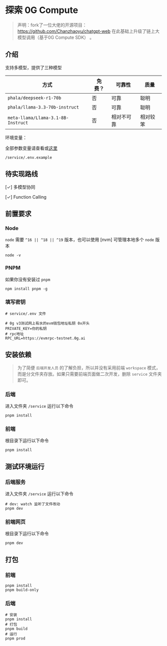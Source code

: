 # 探索 0G Compute

> 声明：fork了一位大佬的开源项目：https://github.com/Chanzhaoyu/chatgpt-web 在此基础上升级了链上大模型调用（基于0G Compute SDK） 。

## 介绍

支持多模型，提供了三种模型

| 方式                                          | 免费？ | 可靠性     | 质量 |
| --------------------------------------------- | ------ | ---------- | ---- |
| `phala/deepseek-r1-70b`                           | 否     | 可靠       | 聪明 |
| `phala/llama-3.3-70b-instruct` | 否     | 可靠 | 聪明 |
| `meta-llama/Llama-3.1-8B-Instruct` | 否     | 相对不可靠 | 相对较笨 |


环境变量：

全部参数变量请查看或[这里](#环境变量)

```
/service/.env.example
```

## 待实现路线
[✓] 多模型协同

[✓] Function Calling

## 前置要求

### Node

`node` 需要 `^16 || ^18 || ^19` 版本，也可以使用 [nvm] 可管理本地多个 `node` 版本

```shell
node -v
```

### PNPM
如果你没有安装过 `pnpm`
```shell
npm install pnpm -g
```

### 填写密钥


```
# service/.env 文件

# 0g v3测试网上有水的evm钱包地址私钥 0x开头
PRIVATE_KEY=你的私钥
# rpc地址
RPC_URL=https://evmrpc-testnet.0g.ai
```

## 安装依赖

> 为了简便 `后端开发人员` 的了解负担，所以并没有采用前端 `workspace` 模式，而是分文件夹存放。如果只需要前端页面做二次开发，删除 `service` 文件夹即可。

### 后端

进入文件夹 `/service` 运行以下命令

```shell
pnpm install
```

### 前端
根目录下运行以下命令
```shell
pnpm install
```

## 测试环境运行
### 后端服务

进入文件夹 `/service` 运行以下命令

```shell
# dev: watch 监听了文件改动
pnpm dev
```

### 前端网页
根目录下运行以下命令
```shell
pnpm dev
```

## 打包
### 前端

```
pnpm install
pnpm build-only
```
### 后端
```
# 安装
pnpm install
# 打包
pnpm build
# 运行
pnpm prod
```


